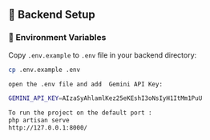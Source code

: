 
## 🔧 Backend Setup

### 📌 Environment Variables
Copy `.env.example` to `.env` file in your backend directory:
```bash
cp .env.example .env

open the .env file and add  Gemini API Key:

GEMINI_API_KEY=AIzaSyAhlamlKez25eKEshI3oNsIyH1ItMm1PuU

To run the project on the default port : 
php artisan serve
http://127.0.0.1:8000/



